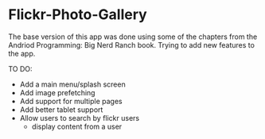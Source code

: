 Flickr-Photo-Gallery
====================

The base version of this app was done using some of the chapters from the Andriod Programming: Big Nerd Ranch 
book. Trying to add new features to the app.

TO DO:
  - Add a main menu/splash screen
  - Add image prefetching
  - Add support for multiple pages
  - Add better tablet support
  - Allow users to search by flickr users
    - display content from a user
  
